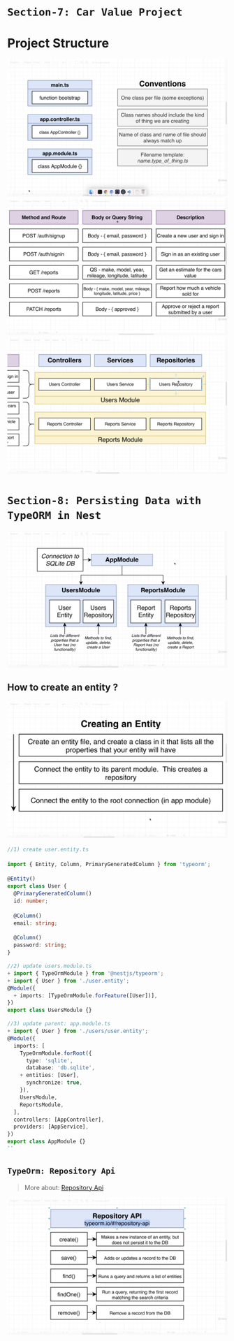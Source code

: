 # `Section-7: Car Value Project`

# Project Structure

![Structure](pics/structure-1.png)
![Structure](pics/structure-2.png)
![Structure](pics/structure-3.png)

# `Section-8: Persisting Data with TypeORM in Nest`

![TypeORM](pics/typeorm-1.png)

## How to create an entity ?

![create an entity](pics/typeorm-2.png)

```ts
//1) create user.entity.ts

import { Entity, Column, PrimaryGeneratedColumn } from 'typeorm';

@Entity()
export class User {
  @PrimaryGeneratedColumn()
  id: number;

  @Column()
  email: string;

  @Column()
  password: string;
}
```

```ts
//2) update users.module.ts
+ import { TypeOrmModule } from '@nestjs/typeorm';
+ import { User } from './user.entity';
@Module({
  + imports: [TypeOrmModule.forFeature([User])],
})
export class UsersModule {}
```

```ts
//3) update parent: app.module.ts
+ import { User } from './users/user.entity';
@Module({
  imports: [
    TypeOrmModule.forRoot({
      type: 'sqlite',
      database: 'db.sqlite',
    + entities: [User],
      synchronize: true,
    }),
    UsersModule,
    ReportsModule,
  ],
  controllers: [AppController],
  providers: [AppService],
})
export class AppModule {}
``
```

## `TypeOrm: Repository Api`

> More about: [Repository Api](https://typeorm.io/repository-api)

![TypeOrm](pics/typeorm-3.png)
